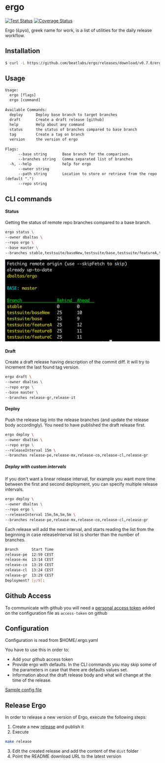 # ergo

[![Test Status](https://github.com/beatlabs/ergo/workflows/tests/badge.svg)](https://github.com/beatlabs/ergo/actions?query=workflow%3Atests)
[![Coverage Status](https://coveralls.io/repos/github/beatlabs/ergo/badge.svg?branch=master)](https://coveralls.io/github/beatlabs/ergo?branch=master)

Ergo (έργο), greek name for work, is a list of utilities for the daily release workflow.

## Installation

```bash
$ curl -L https://github.com/beatlabs/ergo/releases/download/v0.7.0/ergo-0.7.0-darwin-amd64 --output ergo && chmod +x ergo && mv ergo /usr/local/bin/ergo
```

## Usage

```
Usage:
  ergo [flags]
  ergo [command]

Available Commands:
  deploy      Deploy base branch to target branches
  draft       Create a draft release [github]
  help        Help about any command
  status      the status of branches compared to base branch
  tag         Create a tag on branch
  version     the version of ergo

Flags:
      --base string       Base branch for the comparison.
      --branches string   Comma separated list of branches
  -h, --help              help for ergo
      --owner string
      --path string       Location to store or retrieve from the repo (default ".")
      --repo string
```

## CLI commands

#### Status

Getting the status of remote repo branches compared to a base branch.

```bash
ergo status \
--owner dbaltas \
--repo ergo \
--base master \
--branches stable,testsuite/baseNew,testsuite/base,testsuite/featureA,testsuite/featureB,testsuite/featureC
```

![ergo sample output](static/ergo-status.png)

#### Draft

Create a draft release having description of the commit diff. It will try to increment the last found tag version.

```bash
ergo draft \
--owner dbaltas \
--repo ergo \
--base master \
--branches release-gr,release-it
```

#### Deploy

Push the release tag into the release branches (and update the release body accordingly). You need to have published the draft release first.

```bash
ergo deploy \
--owner dbaltas \
--repo ergo \
--releaseInterval 15m \
--branches release-pe,release-mx,release-co,release-cl,release-gr
```

##### Deploy with custom intervals

If you don't want a linear release interval, for example you want more time between the first and second deployment, you can specify multiple release intervals.

```bash
ergo deploy \
--owner dbaltas \
--repo ergo \
--releaseInterval 15m,5m,5m,5m \
--branches release-pe,release-mx,release-co,release-cl,release-gr
```

Each release will add the next interval, and starts reading the list from the beginning in case releaseInterval list is shorter than the number of branches.

```bash
Branch      Start Time
release-pe  12:59 CEST
release-mx  13:14 CEST
release-co  13:19 CEST
release-cl  13:24 CEST
release-gr  13:29 CEST
Deployment? [y/N]:
```

## Github Access
To communicate with github you will need a [personal access token](https://github.com/settings/tokens) added on the configuration file as `access-token` on github

## Configuration
Configuration is read from $HOME/.ergo.yaml

You have to use this in order to:
- Add your github access token
- Provide ergo with defaults. In the CLI commands you may skip some of the parameters in case that there are defaults values set.
- Information about the draft release body and what will change at the time of the release.

[Sample config file](.ergo.yml.dist)

## Release Ergo

In order to release a new version of Ergo, execute the following steps:
1. Create a new [release](https://github.com/beatlabs/ergo/releases) and publish it
2. Execute 
```bash 
make release
````
3. Edit the created release and add the content of the `dist` folder
4. Point the README download URL to the latest version
